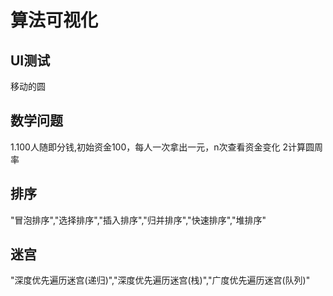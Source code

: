 # 算法可视化

 ## UI测试
 
 移动的圆
 
 ## 数学问题
 
 1.100人随即分钱,初始资金100，每人一次拿出一元，n次查看资金变化
 2计算圆周率
 
 ## 排序
 
 "冒泡排序","选择排序","插入排序","归并排序","快速排序","堆排序"
 
 ## 迷宫
 
 "深度优先遍历迷宫(递归)","深度优先遍历迷宫(栈)","广度优先遍历迷宫(队列)"